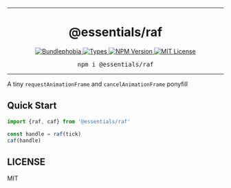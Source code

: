 <hr>
<div align="center">
  <h1 align="center">
    @essentials/raf
  </h1>
</div>

<p align="center">
  <a href="https://bundlephobia.com/result?p=@essentials/raf">
    <img alt="Bundlephobia" src="https://img.shields.io/bundlephobia/minzip/@essentials/raf?style=for-the-badge&labelColor=24292e">
  </a>
  <a aria-label="Types" href="https://www.npmjs.com/package/@essentials/raf">
    <img alt="Types" src="https://img.shields.io/npm/types/@essentials/raf?style=for-the-badge&labelColor=24292e">
  </a>
  <a aria-label="NPM version" href="https://www.npmjs.com/package/@essentials/raf">
    <img alt="NPM Version" src="https://img.shields.io/npm/v/@essentials/raf?style=for-the-badge&labelColor=24292e">
  </a>
  <a aria-label="License" href="https://jaredlunde.mit-license.org/">
    <img alt="MIT License" src="https://img.shields.io/npm/l/@essentials/raf?style=for-the-badge&labelColor=24292e">
  </a>
</p>

<pre align="center">npm i @essentials/raf</pre>
<hr>

A tiny `requestAnimationFrame` and `cancelAnimationFrame` ponyfill

## Quick Start

```js
import {raf, caf} from '@essentials/raf'

const handle = raf(tick)
caf(handle)
```

## LICENSE

MIT
